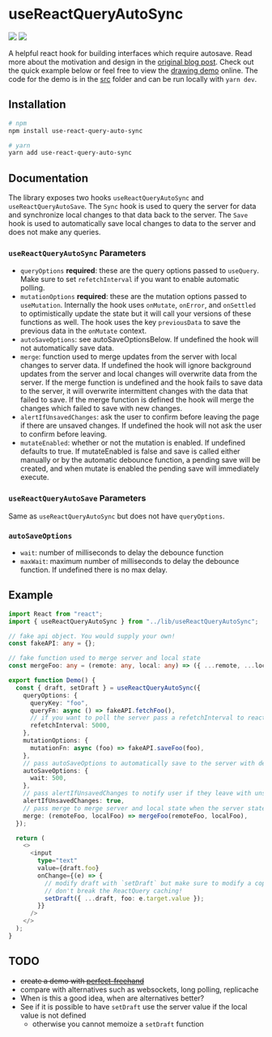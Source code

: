 # useReactQueryAutoSync

![](https://img.shields.io/npm/v/use-react-query-auto-sync?label=npm)
![](https://img.shields.io/bundlephobia/minzip/use-react-query-auto-sync)

A helpful react hook for building interfaces which require autosave.
Read more about the motivation and design in the [original blog post](https://lsmurray.com/blog/react-query-auto-sync-hook).
Check out the quick example below or feel free to view the [drawing demo](https://react-query-auto-sync.lsmurray.com/) online.
The code for the demo is in the [src](./src) folder and can be run locally with `yarn dev`.

## Installation

```sh
# npm
npm install use-react-query-auto-sync

# yarn
yarn add use-react-query-auto-sync
```

## Documentation

The library exposes two hooks `useReactQueryAutoSync` and `useReactQueryAutoSave`.
The `Sync` hook is used to query the server for data and synchronize local changes to that data back to the server.
The `Save` hook is used to automatically save local changes to data to the server and does not make any queries.

### `useReactQueryAutoSync` Parameters

- `queryOptions` **required**: these are the query options passed to `useQuery`. Make sure to set `refetchInterval` if you want to enable automatic polling.
- `mutationOptions` **required**: these are the mutation options passed to `useMutation`. Internally the hook uses `onMutate`, `onError`, and `onSettled` to optimistically update the state but it will call your versions of these functions as well. The hook uses the key `previousData` to save the previous data in the `onMutate` context.
- `autoSaveOptions`: see autoSaveOptionsBelow. If undefined the hook will not automatically save data.
- `merge`: function used to merge updates from the server with local changes to server data. If undefined the hook will ignore background updates from the server and local changes will overwrite data from the server. If the merge function is undefined and the hook fails to save data to the server, it will overwrite intermittent changes with the data that failed to save. If the merge function is defined the hook will merge the changes which failed to save with new changes.
- `alertIfUnsavedChanges`: ask the user to confirm before leaving the page if there are unsaved changes. If undefined the hook will not ask the user to confirm before leaving.
- `mutateEnabled`: whether or not the mutation is enabled. If undefined defaults to true. If mutateEnabled is false and save is called either manually or by the automatic debounce function, a pending save will be created, and when mutate is enabled the pending save will immediately execute.

### `useReactQueryAutoSave` Parameters

Same as `useReactQueryAutoSync` but does not have `queryOptions`.

### `autoSaveOptions`

- `wait`: number of milliseconds to delay the debounce function
- `maxWait`: maximum number of milliseconds to delay the debounce function. If undefined there is no max delay.

## Example

```ts
import React from "react";
import { useReactQueryAutoSync } from "../lib/useReactQueryAutoSync";

// fake api object. You would supply your own!
const fakeAPI: any = {};

// fake function used to merge server and local state
const mergeFoo: any = (remote: any, local: any) => ({ ...remote, ...local });

export function Demo() {
  const { draft, setDraft } = useReactQueryAutoSync({
    queryOptions: {
      queryKey: "foo",
      queryFn: async () => fakeAPI.fetchFoo(),
      // if you want to poll the server pass a refetchInterval to react query
      refetchInterval: 5000,
    },
    mutationOptions: {
      mutationFn: async (foo) => fakeAPI.saveFoo(foo),
    },
    // pass autoSaveOptions to automatically save to the server with debouncing
    autoSaveOptions: {
      wait: 500,
    },
    // pass alertIfUnsavedChanges to notify user if they leave with unsaved changes
    alertIfUnsavedChanges: true,
    // pass merge to merge server and local state when the server state updates
    merge: (remoteFoo, localFoo) => mergeFoo(remoteFoo, localFoo),
  });

  return (
    <>
      <input
        type="text"
        value={draft.foo}
        onChange={(e) => {
          // modify draft with `setDraft` but make sure to modify a copy so you
          // don't break the ReactQuery caching!
          setDraft({ ...draft, foo: e.target.value });
        }}
      />
    </>
  );
}
```

## TODO

- ~~create a demo with [perfect-freehand](https://github.com/steveruizok/perfect-freehand)~~
- compare with alternatives such as websockets, long polling, replicache
- When is this a good idea, when are alternatives better?
- See if it is possible to have `setDraft` use the server value if the local value is not defined
  - otherwise you cannot memoize a `setDraft` function
